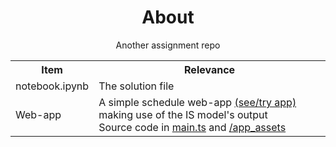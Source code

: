 <h1 align=center>About</h1><p align=center>Another assignment repo</p>

<table align=center>
  <tr><th>Item</th><th>Relevance</th></tr>
  <tr><td>notebook.ipynb</td><td>The solution file</td></tr>
  <tr><td>Web-app</td><td>A simple schedule web-app <a href=https://csp-scheduling.deno.dev/>(see/try app)</a> making use of the IS model's output<br />Source code in <a href=main.ts>main.ts</a> and <a href=/app_assets>/app_assets</a></tr>
</table>
